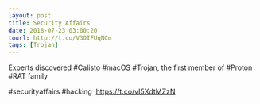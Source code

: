 ```yaml
---
layout: post
title: Security Affairs
date: 2018-07-23 03:00:20
tourl: http://t.co/V3OIFUqNCm
tags: [Trojan]
---
```

Experts discovered #Calisto #macOS #Trojan, the first member of #Proton #RAT family

#securityaffairs #hacking  https://t.co/vI5XdtMZzN